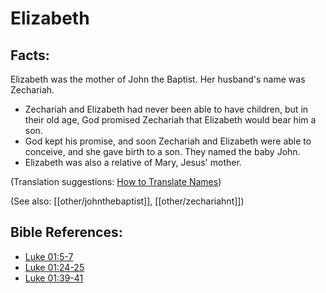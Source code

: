 # Elizabeth #

## Facts: ##

Elizabeth was the mother of John the Baptist. Her husband's name was Zechariah.

 * Zechariah and Elizabeth had never been able to have children, but in their old age, God promised Zechariah that Elizabeth would bear him a son.
* God kept his promise, and soon Zechariah and Elizabeth were able to conceive, and she gave birth to a son. They named the baby John.
* Elizabeth was also a relative of Mary, Jesus' mother.

(Translation suggestions: [How to Translate Names](en/ta-vol1/translate/man/translate-names))

(See also: [[other/johnthebaptist]], [[other/zechariahnt]])

## Bible References: ##

* [Luke 01:5-7](en/tn/luk/help/01/05)
* [Luke 01:24-25](en/tn/luk/help/01/24)
* [Luke 01:39-41](en/tn/luk/help/01/39)